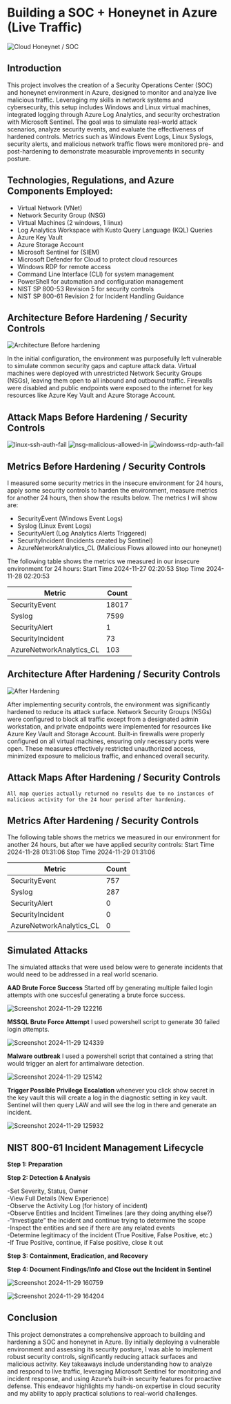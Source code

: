 # Building a SOC + Honeynet in Azure (Live Traffic)
![Cloud Honeynet / SOC](https://github.com/user-attachments/assets/8131775f-15e4-4108-aa12-ec0a5690c3c0)



## Introduction

This project involves the creation of a Security Operations Center (SOC) and honeynet environment in Azure, designed to monitor and analyze live malicious traffic. Leveraging my skills in network systems and cybersecurity, this setup includes Windows and Linux virtual machines, integrated logging through Azure Log Analytics, and security orchestration with Microsoft Sentinel. The goal was to simulate real-world attack scenarios, analyze security events, and evaluate the effectiveness of hardened controls. Metrics such as Windows Event Logs, Linux Syslogs, security alerts, and malicious network traffic flows were monitored pre- and post-hardening to demonstrate measurable improvements in security posture.

## **Technologies, Regulations, and Azure Components Employed:**

- Virtual Network (VNet)
- Network Security Group (NSG)
- Virtual Machines (2 windows, 1 linux)
- Log Analytics Workspace with Kusto Query Language (KQL) Queries
- Azure Key Vault
- Azure Storage Account
- Microsoft Sentinel for (SIEM)
- Microsoft Defender for Cloud to protect cloud resources
- Windows RDP for remote access
- Command Line Interface (CLI) for system management
- PowerShell for automation and configuration management
- NIST SP 800-53 Revision 5 for security controls
- NIST SP  800-61 Revision 2 for Incident Handling Guidance
  
## Architecture Before Hardening / Security Controls
![Architecture Before hardening](https://github.com/user-attachments/assets/ced174d6-603b-412a-8590-713acf03e2ce)

In the initial configuration, the environment was purposefully left vulnerable to simulate common security gaps and capture attack data. Virtual machines were deployed with unrestricted Network Security Groups (NSGs), leaving them open to all inbound and outbound traffic. Firewalls were disabled and public endpoints were exposed to the internet for key resources like Azure Key Vault and Azure Storage Account.

## Attack Maps Before Hardening / Security Controls
![linux-ssh-auth-fail](https://github.com/user-attachments/assets/99d41a74-51c7-441a-bca0-883f52a81f04)
![nsg-malicious-allowed-in](https://github.com/user-attachments/assets/6529b4e3-3291-423c-a93f-3849c907ac13)
![windowss-rdp-auth-fail](https://github.com/user-attachments/assets/6a25ce65-883d-40cc-a76b-d2f7156f7c95)

## Metrics Before Hardening / Security Controls
I measured some security metrics in the insecure environment for 24 hours, apply some security controls to harden the environment, measure metrics for another 24 hours, then show the results below. The metrics I will show are:

- SecurityEvent (Windows Event Logs)
- Syslog (Linux Event Logs)
- SecurityAlert (Log Analytics Alerts Triggered)
- SecurityIncident (Incidents created by Sentinel)
- AzureNetworkAnalytics_CL (Malicious Flows allowed into our honeynet)

  
The following table shows the metrics we measured in our insecure environment for 24 hours:
Start Time 2024-11-27 02:20:53
Stop Time 2024-11-28 02:20:53

| Metric                   | Count
| ------------------------ | -----
| SecurityEvent            | 18017
| Syslog                   | 7599
| SecurityAlert            | 1
| SecurityIncident         | 73
| AzureNetworkAnalytics_CL | 103

## Architecture After Hardening / Security Controls
![After Hardening](https://github.com/user-attachments/assets/e8cdcbb9-34e0-49e8-b19a-1f60dc64200a)

After implementing security controls, the environment was significantly hardened to reduce its attack surface. Network Security Groups (NSGs) were configured to block all traffic except from a designated admin workstation, and private endpoints were implemented for resources like Azure Key Vault and Storage Account. Built-in firewalls were properly configured on all virtual machines, ensuring only necessary ports were open. These measures effectively restricted unauthorized access, minimized exposure to malicious traffic, and enhanced overall security.

## Attack Maps After Hardening / Security Controls

```All map queries actually returned no results due to no instances of malicious activity for the 24 hour period after hardening.```

## Metrics After Hardening / Security Controls

The following table shows the metrics we measured in our environment for another 24 hours, but after we have applied security controls:
Start Time 2024-11-28 01:31:06
Stop Time	2024-11-29 01:31:06

| Metric                   | Count
| ------------------------ | -----
| SecurityEvent            | 757
| Syslog                   | 287
| SecurityAlert            | 0
| SecurityIncident         | 0
| AzureNetworkAnalytics_CL | 0


## Simulated Attacks
The simulated attacks that were used below were to generate incidents that would need to be addressed in a real world scenario.


**AAD Brute Force Success**
Started off by generating multiple failed login attempts with one succesful generating a brute force success.

![Screenshot 2024-11-29 122216](https://github.com/user-attachments/assets/390ff88c-e521-43c5-8bb9-07101dcf50d1)


**MSSQL Brute Force Attempt**
I used powershell script to generate 30 failed login attempts.

![Screenshot 2024-11-29 124339](https://github.com/user-attachments/assets/d4d68480-7d1b-481c-8631-e6edd51e1beb)


**Malware outbreak**
I used a powershell script that contained a string that would trigger an alert for antimalware detection. 

![Screenshot 2024-11-29 125142](https://github.com/user-attachments/assets/57991fe5-a9f2-4ce0-b07c-64dbf405aad4)


**Trigger Possible Privilege Escalation**
whenever you click show secret in the key vault this will create a log in the diagnostic setting in key vault. Sentinel will then query LAW and will see the log in there and generate an incident.

![Screenshot 2024-11-29 125932](https://github.com/user-attachments/assets/6759eaa1-4341-44b4-81d4-32d5a269846f)

## NIST 800-61 Incident Management Lifecycle

**Step 1: Preparation**

**Step 2: Detection & Analysis** 

-Set Severity, Status, Owner  
-View Full Details (New Experience)  
-Observe the Activity Log (for history of incident)  
-Observe Entities and Incident Timelines (are they doing anything else?)  
-“Investigate” the incident and continue trying to determine the scope  
-Inspect the entities and see if there are any related events  
-Determine legitimacy of the incident (True Positive, False Positive, etc.)  
-If True Positive, continue, if False positive, close it out  

**Step 3: Containment, Eradication, and Recovery**

**Step 4: Document Findings/Info and Close out the Incident in Sentinel**

![Screenshot 2024-11-29 160759](https://github.com/user-attachments/assets/60726cf1-3ab0-42bd-b5ca-25109f6af337)

![Screenshot 2024-11-29 164204](https://github.com/user-attachments/assets/5af9d93d-6c33-4ba4-9f1c-f7bb34d4709b)

## Conclusion

This project demonstrates a comprehensive approach to building and hardening a SOC and honeynet in Azure. By initially deploying a vulnerable environment and assessing its security posture, I was able to implement robust security controls, significantly reducing attack surfaces and malicious activity. Key takeaways include understanding how to analyze and respond to live traffic, leveraging Microsoft Sentinel for monitoring and incident response, and using Azure’s built-in security features for proactive defense. This endeavor highlights my hands-on expertise in cloud security and my ability to apply practical solutions to real-world challenges.
